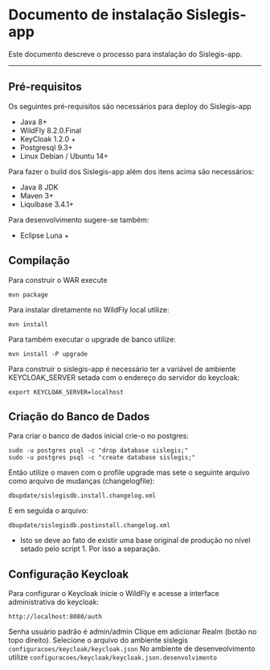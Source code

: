 Documento de instalação Sislegis-app
===================

Este documento descreve o processo para instalação do Sislegis-app.

----------


Pré-requisitos
-------------

Os seguintes pré-requisitos são necessários para deploy do Sislegis-app

 - Java 8+
 - WildFly 8.2.0.Final
 - KeyCloak 1.2.0 +
 - Postgresql 9.3+
 - Linux Debian / Ubuntu 14+

Para fazer o build dos Sislegis-app além dos itens acima são necessários:

 - Java 8 JDK
 - Maven 3+
 - Liquibase 3.4.1+

Para desenvolvimento sugere-se também:

 - Eclipse Luna + 
 
Compilação
-------------

Para construir o WAR execute 

    mvn package
Para instalar diretamente no WildFly local utilize:

    mvn install

Para também executar o upgrade de banco utilize:

    mvn install -P upgrade

Para construir o sislegis-app é necessário ter a variável de ambiente KEYCLOAK_SERVER setada com o endereço do servidor do keycloak:

    export KEYCLOAK_SERVER=localhost

Criação do Banco de Dados
-------------------------

Para criar o banco de dados inicial crie-o no postgres:

    sudo -u postgres psql -c "drop database sislegis;"
    sudo -u postgres psql -c "create database sislegis;"
   
   Então utilize o maven com o profile upgrade mas sete o seguinte arquivo como arquivo de mudanças (changelogfile):

    dbupdate/sislegisdb.install.changelog.xml
 E em seguida o arquivo:

    dbupdate/sislegisdb.postinstall.changelog.xml
*  Isto se deve ao fato de existir uma base original de produção no nível setado pelo script 1. Por isso a separação.

Configuração Keycloak
-------------------------
Para configurar o Keycloak inicie o WildFly e acesse a interface administrativa do keycloak:

    http://localhost:8080/auth
  Senha usuário padrão é admin/admin
	  Clique em adicionar Realm (botão no topo direito). Selecione o arquivo do ambiente sislegis `configuracoes/keycloak/keycloak.json` 
  No ambiente de desenveolvimento utilize 
	  `configuracoes/keycloak/keycloak.json.desenvolvimento` 
